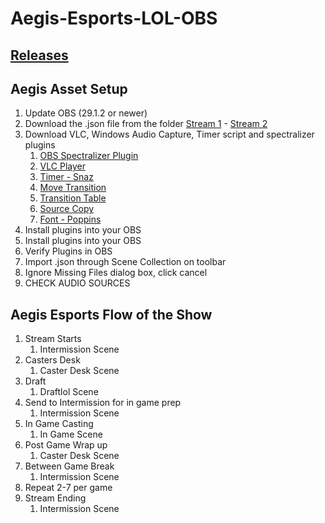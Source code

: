 # Aegis-Esports-LOL-OBS

## [Releases](https://github.com/hivar94/AegisEsports/releases)

## Aegis Asset Setup

1. Update OBS (29.1.2 or newer)
2. Download the .json file from the folder [Stream 1](https://github.com/hivar94/AegisEsports/blob/main/LOL/AegisLOL1.json) - [Stream 2](https://github.com/hivar94/AegisEsports/blob/main/LOL/AegisLOL2.json)
3. Download VLC, Windows Audio Capture, Timer script and spectralizer plugins
	1. [OBS Spectralizer Plugin](https://github.com/univrsal/spectralizer/releases)
	2. [VLC Player](https://www.videolan.org/vlc/download-windows.html)
	3. [Timer - Snaz ](https://github.com/JimmyAppelt/Snaz)
	4. [Move Transition](https://obsproject.com/forum/resources/move-transition.913/)
	5. [Transition Table](https://obsproject.com/forum/resources/transition-table.1174/)
	6. [Source Copy](https://obsproject.com/forum/resources/source-copy.1261/)
	7. [Font - Poppins](https://fonts.google.com/specimen/Poppins)
4. Install plugins into your OBS
5. Install plugins into your OBS
6. Verify Plugins in OBS
7. Import .json through Scene Collection on toolbar
8. Ignore Missing Files dialog box, click cancel
9. CHECK AUDIO SOURCES


## Aegis Esports Flow of the Show

1. Stream Starts
	1. Intermission Scene
2. Casters Desk
	1. Caster Desk Scene
3. Draft
	1. Draftlol Scene
4. Send to Intermission for in game prep
	1. Intermission Scene
5. In Game Casting
	1. In Game Scene
6. Post Game Wrap up
	1. Caster Desk Scene
7. Between Game Break
	1. Intermission Scene
8. Repeat 2-7 per game
9. Stream Ending
	1. Intermission Scene
